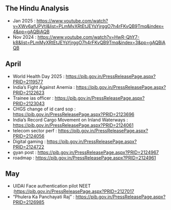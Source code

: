 ## The Hindu Analysis
* Jan 2025 : https://www.youtube.com/watch?v=XWv6afUPVtI&list=PLmMyXRtEtJEYsYjrggO7h4rFKvQB9Tmq&index=4&pp=gAQBiAQB
* Nov 2024 : https://www.youtube.com/watch?v=HwR-QhY7-k8&list=PLmMyXRtEtJEYsYjrggO7h4rFKvQB9Tmq&index=3&pp=gAQBiAQB

## April
* World Health Day 2025 : https://pib.gov.in/PressReleasePage.aspx?PRID=2119577
* India’s Fight Against Anemia : https://pib.gov.in/PressReleasePage.aspx?PRID=2122623
* Trainee ias officer : https://pib.gov.in/PressReleasePage.aspx?PRID=2123043
* CHGS change of id card  sop : https://pib.gov.in/PressReleasePage.aspx?PRID=2123696
* India’s Record Cargo Movement on Inland Waterways : https://pib.gov.in/PressReleasePage.aspx?PRID=2124061
* telecom sector perf : https://pib.gov.in/PressReleasePage.aspx?PRID=2124056
* Digital gaming : https://pib.gov.in/PressReleasePage.aspx?PRID=2124722
* gyan post : https://pib.gov.in/PressReleasePage.aspx?PRID=2124967
* roadmap : https://pib.gov.in/PressReleasePage.aspx?PRID=2124961

## May
* UIDAI Face authentication pilot NEET :https://pib.gov.in/PressReleasePage.aspx?PRID=2127017
* “Phulera Ka Panchayati Raj” : https://pib.gov.in/PressReleasePage.aspx?PRID=2126985


